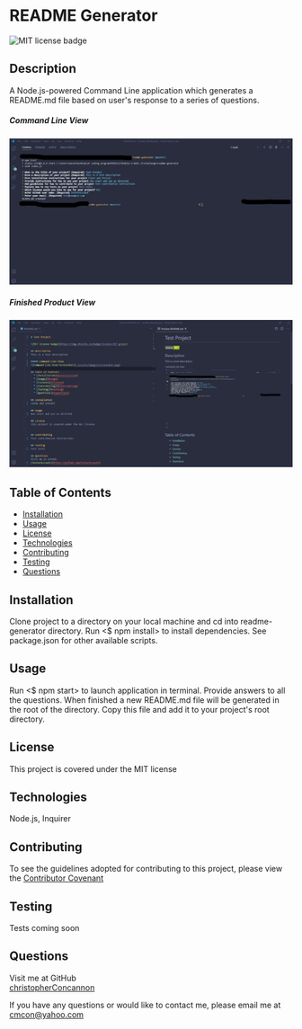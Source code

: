 # README Generator

![MIT license badge](https://img.shields.io/badge/license-MIT-green)

## Description
A Node.js-powered Command Line application which generates a README.md file based on user's response to a series of questions.

##### Command Line View
![Command Line Screenshot](./assets/images/screenshot.png)
##### Finished Product View
![Finished Product View Screenshot](./assets/images/screenshot2.png)

## Table of Contents
  * [Installation](#installation)
  * [Usage](#usage)
  * [License](#license)
  * [Technologies](#technologies)
  * [Contributing](#contributing)
  * [Testing](#testing)
  * [Questions](#questions)
  
## Installation
Clone project to a directory on your local machine and cd into readme-generator directory.  Run <$ npm install> to install dependencies.  See package.json for other available scripts.

## Usage
Run <$ npm start> to launch application in terminal.  Provide answers to all the questions.  When finished a new README.md file will be generated in the root of the directory.  Copy this file and add it to your project's root directory. 

## License 
This project is covered under the MIT license 

## Technologies 
Node.js, Inquirer

## Contributing
To see the guidelines adopted for contributing to this project, please view the [Contributor Covenant](https://www.contributor-covenant.org/version/2/0/code_of_conduct/code_of_conduct.txt)

## Testing
Tests coming soon

## Questions
Visit me at GitHub  
[christopherConcannon](https://github.com/christopherConcannon)
  
If you have any questions or would like to contact me, please email me at  
[cmcon@yahoo.com](mailto:cmcon@yahoo.com)
